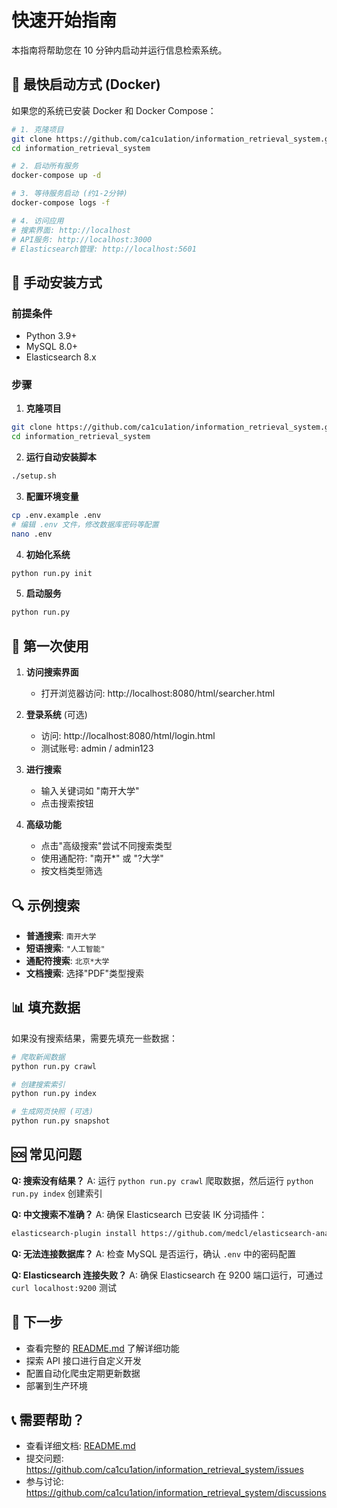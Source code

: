 # 快速开始指南

本指南将帮助您在 10 分钟内启动并运行信息检索系统。

## 🚀 最快启动方式 (Docker)

如果您的系统已安装 Docker 和 Docker Compose：

```bash
# 1. 克隆项目
git clone https://github.com/ca1cu1ation/information_retrieval_system.git
cd information_retrieval_system

# 2. 启动所有服务
docker-compose up -d

# 3. 等待服务启动 (约1-2分钟)
docker-compose logs -f

# 4. 访问应用
# 搜索界面: http://localhost
# API服务: http://localhost:3000
# Elasticsearch管理: http://localhost:5601
```

## 🔧 手动安装方式

### 前提条件
- Python 3.9+
- MySQL 8.0+  
- Elasticsearch 8.x

### 步骤

1. **克隆项目**
```bash
git clone https://github.com/ca1cu1ation/information_retrieval_system.git
cd information_retrieval_system
```

2. **运行自动安装脚本**
```bash
./setup.sh
```

3. **配置环境变量**
```bash
cp .env.example .env
# 编辑 .env 文件，修改数据库密码等配置
nano .env
```

4. **初始化系统**
```bash
python run.py init
```

5. **启动服务**
```bash
python run.py
```

## 📱 第一次使用

1. **访问搜索界面**
   - 打开浏览器访问: http://localhost:8080/html/searcher.html

2. **登录系统** (可选)
   - 访问: http://localhost:8080/html/login.html
   - 测试账号: admin / admin123

3. **进行搜索**
   - 输入关键词如 "南开大学"
   - 点击搜索按钮

4. **高级功能**
   - 点击"高级搜索"尝试不同搜索类型
   - 使用通配符: "南开*" 或 "?大学"
   - 按文档类型筛选

## 🔍 示例搜索

- **普通搜索**: `南开大学`
- **短语搜索**: `"人工智能"`
- **通配符搜索**: `北京*大学`
- **文档搜索**: 选择"PDF"类型搜索

## 📊 填充数据

如果没有搜索结果，需要先填充一些数据：

```bash
# 爬取新闻数据
python run.py crawl

# 创建搜索索引
python run.py index

# 生成网页快照 (可选)
python run.py snapshot
```

## 🆘 常见问题

**Q: 搜索没有结果？**
A: 运行 `python run.py crawl` 爬取数据，然后运行 `python run.py index` 创建索引

**Q: 中文搜索不准确？**
A: 确保 Elasticsearch 已安装 IK 分词插件：
```bash
elasticsearch-plugin install https://github.com/medcl/elasticsearch-analysis-ik/releases/download/v8.8.2/elasticsearch-analysis-ik-8.8.2.zip
```

**Q: 无法连接数据库？**
A: 检查 MySQL 是否运行，确认 `.env` 中的密码配置

**Q: Elasticsearch 连接失败？**
A: 确保 Elasticsearch 在 9200 端口运行，可通过 `curl localhost:9200` 测试

## 🎯 下一步

- 查看完整的 [README.md](README.md) 了解详细功能
- 探索 API 接口进行自定义开发
- 配置自动化爬虫定期更新数据
- 部署到生产环境

## 📞 需要帮助？

- 查看详细文档: [README.md](README.md)
- 提交问题: https://github.com/ca1cu1ation/information_retrieval_system/issues
- 参与讨论: https://github.com/ca1cu1ation/information_retrieval_system/discussions